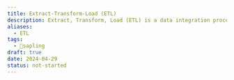 ```yaml
---
title: Extract-Transform-Load (ETL)
description: Extract, Transform, Load (ETL) is a data integration process where data is first extracted from various sources, then transformed or manipulated to meet specific business requirements, and finally loaded into a target destination such as a data warehouse or database for analysis and reporting purposes. This process enables organizations to consolidate and standardize data from multiple sources, ensuring consistency and reliability in data analysis.
aliases:
  - ETL
tags:
  - 🌱sapling
draft: true
date: 2024-04-29
status: not-started
---
```

